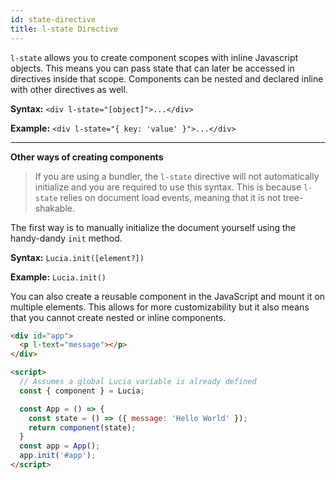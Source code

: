 ```yaml
---
id: state-directive
title: l-state Directive
---
```


`l-state` allows you to create component scopes with inline Javascript objects. This means you can pass state that can later be accessed in directives inside that scope. Components can be nested and declared inline with other directives as well.

**Syntax:** `<div l-state="[object]">...</div>`

**Example:** `<div l-state="{ key: 'value' }">...</div>`

---

**Other ways of creating components**

> If you are using a bundler, the `l-state` directive will not automatically initialize and you are required to use this syntax. This is because `l-state` relies on document load events, meaning that it is not tree-shakable.

The first way is to manually initialize the document yourself using the handy-dandy `init` method.

**Syntax:** `Lucia.init([element?])`

**Example:** `Lucia.init()`

You can also create a reusable component in the JavaScript and mount it on multiple elements. This allows for more customizability but it also means that you cannot create nested or inline components.

```html
<div id="app">
  <p l-text="message"></p>
</div>

<script>
  // Assumes a global Lucia variable is already defined
  const { component } = Lucia;

  const App = () => {
    const state = () => ({ message: 'Hello World' });
    return component(state);
  }
  const app = App();
  app.init('#app');
</script>
```
